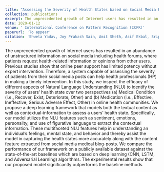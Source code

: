 ```yaml
---
title: "Assessing the Severity of Health States based on Social Media Posts"
collection: publications
excerpt: The unprecedented growth of Internet users has resulted in an abundance of unstructured information on social media including health forums, where patients request health-related information or opinions from other users. Previous studies show that online peer support has limited potency without expert intervention. Therefore, a system capable of assessing the severity of patients from their social media posts can help health professionals (HP) in making a timely intervention. In this study, we inspect the efficacy of different aspects of Natural Language Understanding (NLU) to identify the severity of users’ health state over two perspectives (a) Medical Condition (i.e., Recover, Exist, Deteriorate, Other) and (b) Medication (i.e., Effective, Ineffective, Serious Adverse Effect, Other) in online health communities. We propose a deep learning framework that models both the textual content as well as contextual-information to assess a users’ health state. Specifically, our model utilizes the NLU features such as sentiment, emotions, personality, and use of figurative language to extract the contextual information. These multifaceted NLU features help in understanding an individual’s feelings, mental state, and behavior and thereby assist the model in capturing the health states more accurately along with the content feature extracted from social media medical blog-posts. We compare the performance of our framework on a publicly available dataset against the state-of-the-art baselines which are based on deep learning (CNN, LSTM, and Adversarial Learning) algorithms. The experimental results show that our proposed model significantly outperforms the baseline methods.
date: 2020-01-12
venue: ' International Conference on Pattern Recognition (ICPR)'
paperurl: 'To appear'
citation: 'Shweta Yadav, Joy Prakash Sain, Amit Sheth, Asif Ekbal, Sriparna Saha, Pushpak Bhattacharyya, Raminta Daniulaityta. Assessing the Severity of Health States based on Social Media Posts'
---
```


The unprecedented growth of Internet users has resulted in an abundance of unstructured information on social media including health forums, where patients request health-related information or opinions from other users. Previous studies show that online peer support has limited potency without expert intervention. Therefore, a system capable of assessing the severity of patients from their social media posts can help health professionals (HP) in making a timely intervention. In this study, we inspect the efficacy of different aspects of Natural Language Understanding (NLU) to identify the severity of users’ health state over two perspectives (a) Medical Condition (i.e., Recover, Exist, Deteriorate, Other) and (b) Medication (i.e., Effective, Ineffective, Serious Adverse Effect, Other) in online health communities. We propose a deep learning framework that models both the textual content as well as contextual-information to assess a users’ health state. Specifically, our model utilizes the NLU features such as sentiment, emotions, personality, and use of figurative language to extract the contextual information. These multifaceted NLU features help in understanding an individual’s feelings, mental state, and behavior and thereby assist the model in capturing the health states more accurately along with the content feature extracted from social media medical blog-posts. We compare the performance of our framework on a publicly available dataset against the state-of-the-art baselines which are based on deep learning (CNN, LSTM, and Adversarial Learning) algorithms. The experimental results show that our proposed model significantly outperforms the baseline methods.
